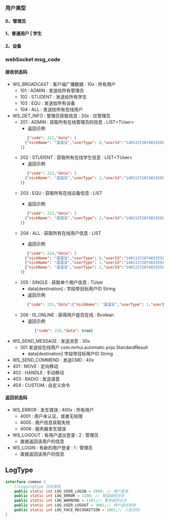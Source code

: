 ### 用户类型
#### 0、管理员
#### 1、普通用户 | 学生
#### 2、设备


### webSocket msg_code
#### 接收状态码
- WS_BROADCAST : 客户端广播数据 : 10x : 所有用户
  - 101 : ADMIN : 发送给所有管理员
  - 102 : STUDENT : 发送给所有学生
  - 103 : EQU : 发送给所有设备
  - 104 : ALL : 发送给所有在线用户
- WS_GET_INFO : 管理员获取信息 : 20x : 仅管理员
  - 201 : ADMIN : 获取所有在线管理员的信息  : LIST\<TUser>
    - 返回示例
    ```json
       {"code": 211,"data": [
      {"nickName": "溜溜没","userType": 0,"userId":"1401137287483359233"}
    ]}
    ```
  - 202 : STUDENT : 获取所有在线学生信息 : LIST\<TUser>
    - 返回示例
    ```json
       {"code": 212,"data": [
      {"nickName": "溜溜没","userType": 1,"userId":"1401137287483359233"}
    ]}
    ```
  - 203 : EQU : 获取所有在线设备信息 : LIST<TUser>
    - 返回示例
    ```json
       {"code": 213,"data": [
      {"nickName": "溜溜没","userType": 2,"userId":"1401137287483359233"}
    ]}
    ```
  - 204 : ALL : 获取所有在线用户信息 : LIST<TUser>
    - 返回示例
    ```json
       {"code": 214,"data": [
      {"nickName": "溜溜没","userType": 0,"userId":"1401137287483359233"},
      {"nickName": "溜溜没","userType": 1,"userId":"1401137287483359233"},
      {"nickName": "溜溜没","userType": 2,"userId":"1401137287483359233"}
    ]}
    ```
  - 205 : SINGLE : 获取单个用户信息 : TUser
    - data[destination] : 字段带目标用户ID String
    - 返回示例
    ```json
       {"code": 215,"data":{"nickName": "溜溜没","userType": 1,"userId":"1401137287483359233"}}
    ```
  - 206 : IS_ONLINE : 获得用户是否在线 : Boolean
    - 返回示例
      ```json
         {"code": 216,"data": true}
      ```
- WS_SEND_MESSAGE : 发送消息 : 30x
  - 301 发送给在线用户 com.mrhui.automatic.pojo.StandardResult
    - data[destination] 字段带目标用户ID String
- WS_SEND_COMMEND : 发送CMD : 40x
 - 401 : MOVE : 定向移动
 - 402 : HANDLE : 手动移动
 - 403 : RADIO : 发送语音
 - 404 : CUSTOM : 自定义命令

#### 返回状态码
- WS_ERROR : 发生错误 : 400x : 所有用户
  - 4001 : 用户未认证，或者无权限
  - 4005 : 用户信息获取失败
  - 4006 : 服务器发生错误
- WS_LOGOUT : 有用户退出登录 : 2 : 管理员
  - 直接返回该用户的信息
- WS_LOGIN : 有新的用户登录 : 1 : 管理员
  - 直接返回该用户的信息

## LogType
```java
interface common {
    //LoggingType 日志类型
    public static int LOG_USER_LOGIN = 1000; // 用户登录
    public static int LOG_ERROR = 1100; // 错误级别日志
    public static int LOG_WARNING = 1101;// 警告级别日志
    public static int LOG_USER_LOGOUT = 1001;// 用户退出登录
    public static int LOG_FACE_RECOGNITION = 1002;// 人脸识别
}
```



